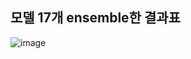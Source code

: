 ## 모델 17개 ensemble한 결과표
![image](https://github.com/joesiheon496/new/assets/56191064/2a88d6db-6859-4f5e-a72e-0b9afd7b55da)

